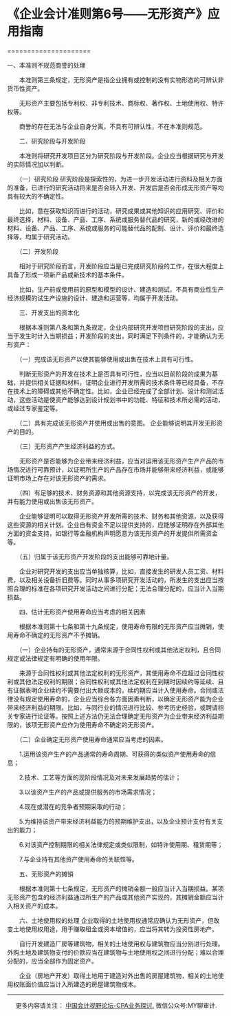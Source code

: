 ﻿# 《企业会计准则第6号——无形资产》应用指南
=====================

一、本准则不规范商誉的处理

　　本准则第三条规定，无形资产是指企业拥有或控制的没有实物形态的可辨认非货币性资产。

　　无形资产主要包括专利权、非专利技术、商标权、著作权、土地使用权、特许权等。

　　商誉的存在无法与企业自身分离，不具有可辨认性，不在本准则规范。

　　二、研究阶段与开发阶段

　　本准则将研究开发项目区分为研究阶段与开发阶段。企业应当根据研究与开发的实际情况加以判断。

　　（一）研究阶段 研究阶段是探索性的，为进一步开发活动进行资料及相关方面的准备，已进行的研究活动将来是否会转入开发、开发后是否会形成无形资产等均具有较大的不确定性。

　　比如，意在获取知识而进行的活动，研究成果或其他知识的应用研究、评价和最终选择，材料、设备、产品、工序、系统或服务替代品的研究，新的或经改进的材料、设备、产品、工序、系统或服务的可能替代品的配制、设计、评价和最终选择等，均属于研究活动。

　　（二）开发阶段

　　相对于研究阶段而言，开发阶段应当是已完成研究阶段的工作，在很大程度上具备了形成一项新产品或新技术的基本条件。

　　比如，生产前或使用前的原型和模型的设计、建造和测试，不具有商业性生产经济规模的试生产设施的设计、建造和运营等，均属于开发活动。

　　三、开发支出的资本化

　　根据本准则第八条和第九条规定，企业内部研究开发项目研究阶段的支出，应当于发生时计入当期损益；开发阶段的支出，同时满足下列条件的，才能确认为无形资产：

　　（一）完成该无形资产以使其能够使用或出售在技术上具有可行性。

　　判断无形资产的开发在技术上是否具有可行性，应当以目前阶段的成果为基础，并提供相关证据和材料，证明企业进行开发所需的技术条件等已经具备，不存在技术上的障碍或其他不确定性。比如，企业已经完成了全部计划、设计和测试活动，这些活动是使资产能够达到设计规划书中的功能、特征和技术所必需的活动，或经过专家鉴定等。

　　（二）具有完成该无形资产并使用或出售的意图。 企业能够说明其开发无形资产的目的。

　　（三）无形资产产生经济利益的方式。

　　无形资产是否能够为企业带来经济利益，应当对运用该无形资产生产产品的市场情况进行可靠预计，以证明所生产的产品存在市场并能够带来经济利益，或能够证明市场上存在对该无形资产的需求。

　　（四）有足够的技术、财务资源和其他资源支持，以完成该无形资产的开发，并有能力使用或出售该无形资产。

　　企业能够证明可以取得无形资产开发所需的技术、财务和其他资源，以及获得这些资源的相关计划。企业自有资金不足以提供支持的，应能够证明存在外部其他方面的资金支持，如银行等金融机构声明愿意为该无形资产的开发提供所需资金等。

　　（五）归属于该无形资产开发阶段的支出能够可靠地计量。

　　企业对研究开发的支出应当单独核算，比如，直接发生的研发人员工资、材料费，以及相关设备折旧费等。同时从事多项研究开发活动的，所发生的支出应当按照合理的标准在各项研究开发活动之间进行分配；无法合理分配的，应当计入当期损益。

　　四、估计无形资产使用寿命应当考虑的相关因素

　　根据本准则第十七条和第十九条规定，使用寿命有限的无形资产应当摊销，使用寿命不确定的无形资产不予摊销。

　　（一）企业持有的无形资产，通常来源于合同性权利或其他法定权利，且合同规定或法律规定有明确的使用年限。

　　来源于合同性权利或其他法定权利的无形资产，其使用寿命不应超过合同性权利或其他法定权利的期限；合同性权利或其他法定权利在到期时因续约等延续、且有证据表明企业续约不需要付出大额成本的，续约期应当计入使用寿命。合同或法律没有规定使用寿命的，企业应当综合各方面因素判断，以确定无形资产能为企业带来经济利益的期限。比如，与同行业的情况进行比较、参考历史经验，或聘请相关专家进行论证等。按照上述方法仍无法合理确定无形资产为企业带来经济利益期限的，该项无形资产应作为使用寿命不确定的无形资产。

　　（二）企业确定无形资产使用寿命通常应当考虑的因素。

　　1.运用该资产生产的产品通常的寿命周期、可获得的类似资产使用寿命的信息；

　　2.技术、工艺等方面的现阶段情况及对未来发展趋势的估计；

　　3.以该资产生产的产品或提供服务的市场需求情况；

　　4.现在或潜在的竞争者预期采取的行动；

　　5.为维持该资产带来经济利益能力的预期维护支出，以及企业预计支付有关支出的能力；

　　6.对该资产控制期限的相关法律规定或类似限制，如特许使用期、租赁期等；

　　7.与企业持有其他资产使用寿命的关联性等。

　　五、无形资产的摊销

　　根据本准则第十七条规定，无形资产的摊销金额一般应当计入当期损益。某项无形资产包含的经济利益通过所生产的产品或其他资产实现的，其摊销金额应当计入相关资产的成本。

　　六、土地使用权的处理 企业取得的土地使用权通常应确认为无形资产，但改变土地使用权用途，用于赚取租金或资本增值的，应当将其转为投资性房地产。

　　自行开发建造厂房等建筑物，相关的土地使用权与建筑物应当分别进行处理。外购土地及建筑物支付的价款应当在建筑物与土地使用权之间进行分配；难以合理分配的，应当全部作为固定资产。

　　企业（房地产开发）取得土地用于建造对外出售的房屋建筑物，相关的土地使用权账面价值应当计入所建造的房屋建筑物成本。

* * *

     更多内容请关注： [中国会计视野论坛-CPA业务探讨.](https://bbs.esnai.com/thread-5354530-1-3.html) 微信公众号:MY聊审计.
